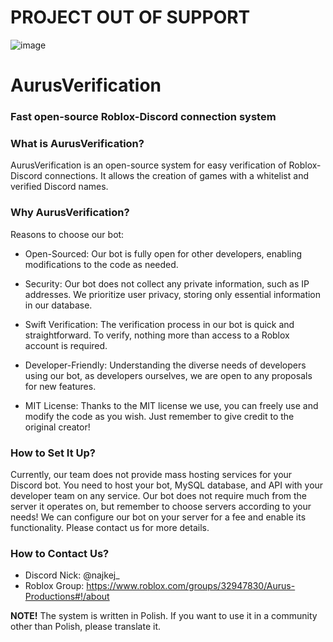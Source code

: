 # PROJECT OUT OF SUPPORT

![image](https://github.com/Najkej/AurusVerification/assets/74835186/0d56d478-73db-4991-9af8-6f5562d64579)

# AurusVerification
### Fast open-source Roblox-Discord connection system


### What is AurusVerification?
AurusVerification is an open-source system for easy verification of Roblox-Discord connections. It allows the creation of games with a whitelist and verified Discord names.

### Why AurusVerification?
Reasons to choose our bot:

- Open-Sourced: Our bot is fully open for other developers, enabling modifications to the code as needed.

- Security: Our bot does not collect any private information, such as IP addresses. We prioritize user privacy, storing only essential information in our database.

- Swift Verification: The verification process in our bot is quick and straightforward. To verify, nothing more than access to a Roblox account is required.

- Developer-Friendly: Understanding the diverse needs of developers using our bot, as developers ourselves, we are open to any proposals for new features.

- MIT License: Thanks to the MIT license we use, you can freely use and modify the code as you wish. Just remember to give credit to the original creator!

### How to Set It Up?
Currently, our team does not provide mass hosting services for your Discord bot. You need to host your bot, MySQL database, and API with your developer team on any service. Our bot does not require much from the server it operates on, but remember to choose servers according to your needs! We can configure our bot on your server for a fee and enable its functionality. Please contact us for more details.

### How to Contact Us?
- Discord Nick: @najkej_
- Roblox Group: https://www.roblox.com/groups/32947830/Aurus-Productions#!/about

**NOTE!**
The system is written in Polish. If you want to use it in a community other than Polish, please translate it.
